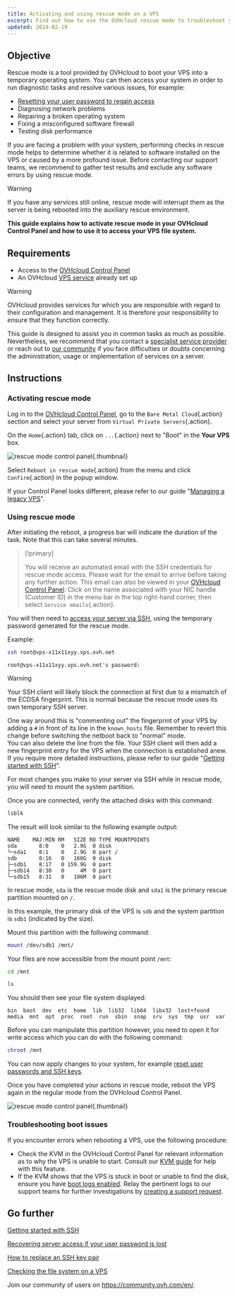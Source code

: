 ```yaml
---
title: Activating and using rescue mode on a VPS
excerpt: Find out how to use the OVHcloud rescue mode to troubleshoot your VPS and run system checks
updated: 2024-02-19
---
```


## Objective

Rescue mode is a tool provided by OVHcloud to boot your VPS into a temporary operating system. You can then access your system in order to run diagnostic tasks and resolve various issues, for example:

- [Resetting your user password to regain access](/pages/bare_metal_cloud/dedicated_servers/replacing-user-password)
- Diagnosing network problems
- Repairing a broken operating system
- Fixing a misconfigured software firewall 
- Testing disk performance

If you are facing a problem with your system, performing checks in rescue mode helps to determine whether it is related to software installed on the VPS or caused by a more profound issue. Before contacting our support teams, we recommend to gather test results and exclude any software errors by using rescue mode.

> [!warning]
>
> If you have any services still online, rescue mode will interrupt them as the server is being rebooted into the auxiliary rescue environment.
>

**This guide explains how to activate rescue mode in your OVHcloud Control Panel and how to use it to access your VPS file system.**

## Requirements

- Access to the [OVHcloud Control Panel](/links/manager)
- An OVHcloud [VPS service](https://www.ovhcloud.com/en-au/vps/) already set up

> [!warning]
>OVHcloud provides services for which you are responsible with regard to their configuration and management. It is therefore your responsibility to ensure that they function correctly.
>
>This guide is designed to assist you in common tasks as much as possible. Nevertheless, we recommend that you contact a [specialist service provider](https://partner.ovhcloud.com/en-au/directory/) or reach out to [our community](https://community.ovh.com/en/) if you face difficulties or doubts concerning the administration, usage or implementation of services on a server.
>

## Instructions

### Activating rescue mode

Log in to the [OVHcloud Control Panel](/links/manager), go to the `Bare Metal Cloud`{.action} section and select your server from `Virtual Private Servers`{.action}.

On the `Home`{.action} tab, click on `...`{.action} next to "Boot" in the **Your VPS** box.

![rescue mode control panel](images/rescue_new.png){.thumbnail}

Select `Reboot in rescue mode`{.action} from the menu and click `Confirm`{.action} in the popup window.

If your Control Panel looks different, please refer to our guide "[Managing a legacy VPS](/pages/bare_metal_cloud/virtual_private_servers/vps_legacy_control_panel)".

### Using rescue mode

After initiating the reboot, a progress bar will indicate the duration of the task. Note that this can take several minutes.

> [!primary]
>
> You will receive an automated email with the SSH credentials for rescue mode access. Please wait for the email to arrive before taking any further action. This email can also be viewed in your [OVHcloud Control Panel](/links/manager): Click on the name associated with your NIC handle (Customer ID) in the menu bar in the top right-hand corner, then select `Service emails`{.action}.
>

You will then need to [access your server via SSH](/pages/bare_metal_cloud/dedicated_servers/ssh_introduction), using the temporary password generated for the rescue mode.

Example:

```bash
ssh root@vps-x11x11xyy.vps.ovh.net
```

```console
root@vps-x11x11xyy.vps.ovh.net's password:
```

> [!warning]
> 
> Your SSH client will likely block the connection at first due to a mismatch of the ECDSA fingerprint. This is normal because the rescue mode uses its own temporary SSH server.
>
> One way around this is "commenting out" the fingerprint of your VPS by adding a `#` in front of its line in the `known_hosts` file. Remember to revert this change before switching the netboot back to "normal" mode.<br>You can also delete the line from the file. Your SSH client will then add a new fingerprint entry for the VPS when the connection is established anew. If you require more detailed instructions, please refer to our guide "[Getting started with SSH](/pages/bare_metal_cloud/dedicated_servers/ssh_introduction#login)".
>

For most changes you make to your server via SSH while in rescue mode, you will need to mount the system partition.

Once you are connected, verify the attached disks with this command:

```bash
lsblk
```

The result will look similar to the following example output:

```console
NAME    MAJ:MIN RM   SIZE RO TYPE MOUNTPOINTS
sda       8:0    0   2.9G  0 disk
└─sda1    8:1    0   2.9G  0 part /
sdb       8:16   0   160G  0 disk
├─sdb1    8:17   0 159.9G  0 part
├─sdb14   8:30   0     4M  0 part
└─sdb15   8:31   0   106M  0 part
```

In rescue mode, `sda` is the rescue mode disk and `sda1` is the primary rescue partition mounted on `/`.

In this example, the primary disk of the VPS is `sdb` and the system partition is `sdb1` (indicated by the size).

Mount this partition with the following command:

```bash
mount /dev/sdb1 /mnt/
```

Your files are now accessible from the mount point `/mnt`:

```bash
cd /mnt
```

```bash
ls
```

You should then see your file system displayed:

```console
bin  boot  dev  etc  home  lib  lib32  lib64  libx32  lost+found  media  mnt  opt  proc  root  run  sbin  snap  srv  sys  tmp  usr  var
```

Before you can manipulate this partition however, you need to open it for write access which you can do with the following command:

```bash
chroot /mnt
```

You can now apply changes to your system, for example [reset user passwords and SSH keys](#gofurther).

Once you have completed your actions in rescue mode, reboot the VPS again in the regular mode from the OVHcloud Control Panel.

![rescue mode control panel](images/rescue_exit.png){.thumbnail}

### Troubleshooting boot issues

If you encounter errors when rebooting a VPS, use the following procedure:

- Check the KVM in the OVHcloud Control Panel for relevant information as to why the VPS is unable to start. Consult our [KVM guide](/pages/bare_metal_cloud/virtual_private_servers/using_kvm_for_vps) for help with this feature.
- If the KVM shows that the VPS is stuck in boot or unable to find the disk, ensure you have [boot logs enabled](/pages/bare_metal_cloud/virtual_private_servers/bootlog_display_kvm). Relay the pertinent logs to our support teams for further investigations by [creating a support request](https://help.ovhcloud.com/csm?id=csm_get_help).

<a name="gofurther"></a>

## Go further

[Getting started with SSH](/pages/bare_metal_cloud/dedicated_servers/ssh_introduction)

[Recovering server access if your user password is lost](/pages/bare_metal_cloud/dedicated_servers/replacing-user-password)

[How to replace an SSH key pair](/pages/bare_metal_cloud/dedicated_servers/replacing-lost-ssh-key)

[Checking the file system on a VPS](/pages/bare_metal_cloud/virtual_private_servers/check-filesystem)

Join our community of users on <https://community.ovh.com/en/>.
